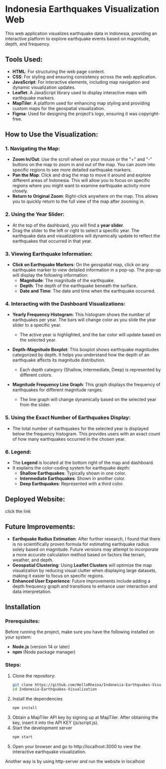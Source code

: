 # Indonesia Earthquakes Visualization Web

This web application visualizes earthquake data in Indonesia, providing an interactive platform to explore earthquake events based on magnitude, depth, and frequency.

## Tools Used:
- **HTML**: For structuring the web page content.
- **CSS**: For styling and ensuring consistency across the web application.
- **JavaScript**: For interactive elements, including map navigation and dynamic visualization updates.
- **Leaflet**: A JavaScript library used to display interactive maps with earthquake markers.
- **MapTiler**: A platform used for enhancing map styling and providing custom maps for the geospatial visualization.
- **Figma**: Used for designing the project's logo, ensuring it was copyright-free.

## How to Use the Visualization:

### 1. **Navigating the Map**:
- **Zoom In/Out**: Use the scroll wheel on your mouse or the "+" and "-" buttons on the map to zoom in and out of the map. You can zoom into specific regions to see more detailed earthquake markers.
- **Pan the Map**: Click and drag the map to move it around and explore different areas of Indonesia. This will allow you to focus on specific regions where you might want to examine earthquake activity more closely. 
- **Return to Original Zoom**: Right-click anywhere on the map. This allows you to quickly return to the full view of the map after zooming in.
  
### 2. **Using the Year Slider**:
- At the top of the dashboard, you will find a **year slider**.
- Drag the slider to the left or right to select a specific year. The earthquake data and visualizations will dynamically update to reflect the earthquakes that occurred in that year.
  
### 3. **Viewing Earthquake Information**:
- **Click on Earthquake Markers**: On the geospatial map, click on any earthquake marker to view detailed information in a pop-up. The pop-up will display the following information:
  - **Magnitude**: The magnitude of the earthquake.
  - **Depth**: The depth of the earthquake beneath the surface.
  - **Date and Time**: The date and time when the earthquake occurred.
  
### 4. **Interacting with the Dashboard Visualizations**:
- **Yearly Frequency Histogram**: This histogram shows the number of earthquakes per year. The bars will change color as you slide the year slider to a specific year.
  - The active year is highlighted, and the bar color will update based on the selected year.
  
- **Depth-Magnitude Boxplot**: This boxplot shows earthquake magnitudes categorized by depth. It helps you understand how the depth of an earthquake affects its magnitude distribution.
  - Each depth category (Shallow, Intermediate, Deep) is represented by different colors.

- **Magnitude Frequency Line Graph**: This graph displays the frequency of earthquakes for different magnitude ranges.
  - The line graph will change dynamically based on the selected year from the slider.

### 5. **Using the Exact Number of Earthquakes Display**:
- The total number of earthquakes for the selected year is displayed below the frequency histogram. This provides users with an exact count of how many earthquakes occurred in the chosen year.
  
### 6. **Legend**:
- The **Legend** is located at the bottom right of the map and dashboard.
- It explains the color-coding system for earthquake depth:
  - **Shallow Earthquakes**: Typically shown in one color.
  - **Intermediate Earthquakes**: Shown in another color.
  - **Deep Earthquakes**: Represented with a third color.

## Deployed Website:
click the link

## Future Improvements:
- **Earthquake Radius Estimation**: After further research, I found that there is no scientifically proven formula for estimating earthquake radius solely based on magnitude. Future versions may attempt to incorporate a more accurate calculation method based on factors like terrain, weather, and depth.
- **Geospatial Clustering**: Using **Leaflet Clusters** will optimize the map visualization by reducing visual clutter when displaying large datasets, making it easier to focus on specific regions.
- **Enhanced User Experience**: Future improvements include adding a depth frequency graph and transitions to enhance user interaction and data interpretation.

## Installation

### Prerequisites:
Before running the project, make sure you have the following installed on your system:
- **Node.js** (version 14 or later)
- **npm** (Node package manager)

### Steps:
1. Clone the repository:
   ```bash
   git clone https://github.com/HelloRheina/Indonesia-Earthquakes-Visualization.git
   cd Indonesia-Earthquakes-Visualization
   ```
2. Install the dependencies
      ```bash
   npm install
   ```
3. Obtain a MapTiler API key by signing up at MapTiler. After obtaining the key, insert it into the API KEY (js/script.js).
4. Start the development server
   ```bash
   npm start
    ```
5. Open your browser and go to http://localhost:3000 to view the interactive earthquake visualization.

Another way is by using http-server and run the website in localhost

